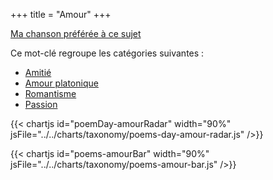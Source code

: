 +++
title = "Amour"
+++

[Ma chanson préférée à ce sujet](https://www.google.com/search?q=quand+on+n%27a+que+l%27amour)

Ce mot-clé regroupe les catégories suivantes :

- [Amitié](../../categories/amitié/)
- [Amour platonique](../../categories/amour-platonique)
- [Romantisme](../../categories/romantisme)
- [Passion](../../categories/passion)

{{< chartjs id="poemDay-amourRadar" width="90%" jsFile="../../charts/taxonomy/poems-day-amour-radar.js" />}}

{{< chartjs id="poems-amourBar" width="90%" jsFile="../../charts/taxonomy/poems-amour-bar.js" />}}